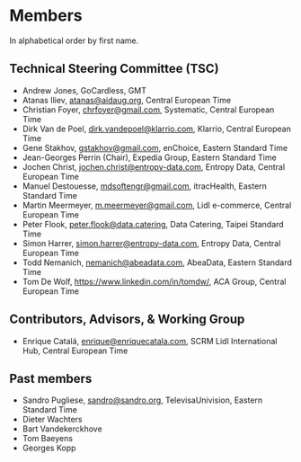 # Members

In alphabetical order by first name.

## Technical Steering Committee (TSC)
- Andrew Jones, GoCardless, GMT
- Atanas Iliev, atanas@aidaug.org, Central European Time
- Christian Foyer, chrfoyer@gmail.com, Systematic, Central European Time
- Dirk Van de Poel, dirk.vandepoel@klarrio.com, Klarrio, Central European Time
- Gene Stakhov, gstakhov@gmail.com, enChoice, Eastern Standard Time
- Jean-Georges Perrin (Chair), Expedia Group, Eastern Standard Time
- Jochen Christ, jochen.christ@entropy-data.com, Entropy Data, Central European Time
- Manuel Destouesse, mdsoftengr@gmail.com, itracHealth, Eastern Standard Time
- Martin Meermeyer, m.meermeyer@gmail.com, Lidl e-commerce, Central European Time
- Peter Flook, peter.flook@data.catering, Data Catering, Taipei Standard Time
- Simon Harrer, simon.harrer@entropy-data.com, Entropy Data, Central European Time
- Todd Nemanich, nemanich@abeadata.com, AbeaData, Eastern Standard Time
- Tom De Wolf, https://www.linkedin.com/in/tomdw/, ACA Group, Central European Time

## Contributors, Advisors, & Working Group
- Enrique Catalá, enrique@enriquecatala.com, SCRM Lidl International Hub, Central European Time

## Past members
- Sandro Pugliese, sandro@sandro.org, TelevisaUnivision, Eastern Standard Time 
- Dieter Wachters
- Bart Vandekerckhove
- Tom Baeyens
- Georges Kopp 
